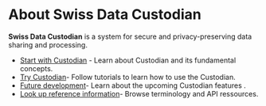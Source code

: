 # About Swiss Data Custodian
**Swiss Data Custodian** is a system for secure and privacy-preserving data sharing and processing.


* [Start with Custodian](./concept/overview.md)  - Learn about Custodian and its fundamental concepts.
* [Try Custodian](./starting/tutorial.md)- Follow tutorials to learn how to use the Custodian.
* [Future development](./roadmap/future.md)- Learn about the upcoming Custodian features .
* [Look up reference information](./reference/glossary.md)- Browse terminology and API ressources.

